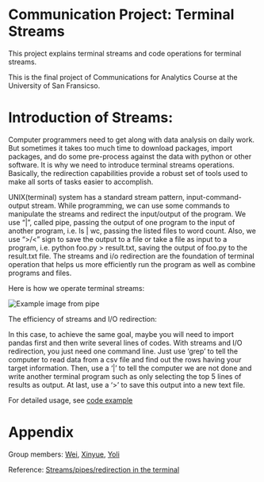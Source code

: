 # Communication Project: Terminal Streams
This project explains terminal streams and code operations for terminal streams.

This is the final project of Communications for Analytics Course at the University of San Fransicso.

#  Introduction of Streams:
Computer programmers need to get along with data analysis on daily work. But sometimes it takes too much time to download packages, import packages, and do some pre-process against the data with python or other software. It is why we need to introduce terminal streams operations. Basically, the redirection capabilities provide a robust set of tools used to make all sorts of tasks easier to accomplish. 

UNIX(terminal) system has a standard stream pattern, input-command-output stream. While programming, we can use some commands to manipulate the streams and redirect the input/output of the program. We use “|”, called pipe, passing the output of one program to the input of another program, i.e. ls | wc, passing the listed files to word count. Also, we use “>/<” sign to save the output to a file or take a file as input to a program, i.e. python foo.py > result.txt, saving the output of foo.py to the result.txt file. The streams and i/o redirection are the foundation of terminal operation that helps us more efficiently run the program as well as combine programs and files.

Here is how we operate terminal streams:

![Example image from pipe](pictures/code.png)

The efficiency of streams and I/O redirection:



In this case, to achieve the same goal, maybe you will need to import pandas first and then write several lines of codes. With streams and I/O redirection, you just need one command line. Just use ‘grep’ to tell the computer to read data from a csv file and find out the rows having your target information. Then, use a ‘|’ to tell the computer we are not done and write another terminal program such as only selecting the top 5 lines of results as output. At last, use a ‘>’ to save this output into a new text file.


For detailed usage, see [code example](https://github.com/mgeg/communication-streams/blob/main/Streams.ipynb)

# Appendix
Group members: [Wei](https://github.com/weihe13),  [Xinyue](https://github.com/mgeg),  [Yoli](https://github.com/hereisyoli)

Reference:  [Streams/pipes/redirection in the terminal](https://github.com/parrt/msds692/blob/master/notes/streams.pdf)
